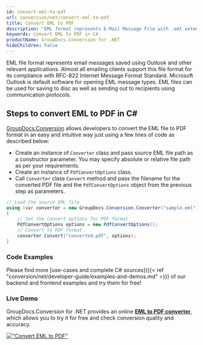 ```yaml
---
id: convert-eml-to-pdf
url: conversion/net/convert-eml-to-pdf
title: Convert EML to PDF
description: "EML format represents E-Mail Message File with .eml extension. Learn how to convert EML to PDF file programmatically in C# language using GroupDocs.Conversion for .NET library."
keywords: Convert EML to PDF in C#
productName: GroupDocs.Conversion for .NET
hideChildren: False
---
```


EML file format represents email messages saved using Outlook and other relevant applications. Almost all emailing clients support this file format for its compliance with RFC-822 Internet Message Format Standard. Microsoft Outlook is default software for opening EML message types. EML files can be used for saving to disc as well as sending out to recipients using communication protocols.

## Steps to convert EML to PDF in C#

[GroupDocs.Conversion](https://products.groupdocs.com/conversion/net) allows developers to convert the EML file to PDF format in an easy and intuitive way just using a few lines of code as described below:

* Create an instance of `Converter` class and pass source EML file path as a constructor parameter. You may specify absolute or relative file path as per your requirements. 
* Create an instance of `PdfConvertOptions` class.
* Call `Converter` class `Convert` method and pass the filename for the converted PDF file and the `PdfConvertOptions` object from the previous step as parameters.

```csharp
// Load the source EML file
using (var converter = new GroupDocs.Conversion.Converter("sample.eml"))
{
    // Set the convert options for PDF format
    PdfConvertOptions options = new PdfConvertOptions();
    // Convert to PDF format
    converter.Convert("converted.pdf", options);
}
```

### Code Examples

Please find more [use-cases and complete C# sources]({{< ref "conversion/net/developer-guide/examples-and-demos.md" >}}) of our backend and frontend examples and try them for free!

### Live Demo

GroupDocs.Conversion for .NET provides an online [**EML to PDF converter**](https://products.groupdocs.app/conversion/eml-to-pdf), which allows you to try it for free and check conversion quality and accuracy.

[!["Convert EML to PDF"](conversion/net/images/convert-eml-to-pdf.png)](https://products.groupdocs.app/conversion/eml-to-pdf)